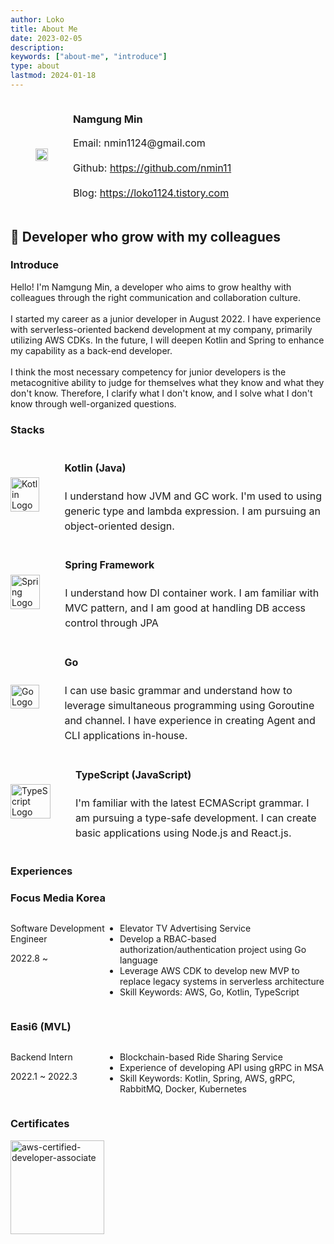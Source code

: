 ```yaml
---
author: Loko
title: About Me
date: 2023-02-05
description:
keywords: ["about-me", "introduce"]
type: about
lastmod: 2024-01-18
---
```


<div class="profile-row">
  <div class="profile-column">
    <img class="profile-image" src="/about-profile.jpg">
  </div>
  <div class="profile_column">
    <h3>Namgung Min</h3>
    <div class="contact-info">
      <p>Email: nmin1124@gmail.com</p>
      <p>Github: <a href="https://github.com/nmin11" target="_blank">https://github.com/nmin11</a></p>
      <p>Blog: <a href="https://loko1124.tistory.com" target="_blank">https://loko1124.tistory.com</a></p>
    </div>
  </div>
</div>

## 👯 Developer who grow with my colleagues

### Introduce

Hello! I'm Namgung Min, a developer who aims to grow healthy with colleagues through the right communication and collaboration culture.  
<br>
I started my career as a junior developer in August 2022. I have experience with serverless-oriented backend development at my company, primarily utilizing AWS CDKs. In the future, I will deepen Kotlin and Spring to enhance my capability as a back-end developer.  
<br>
I think the most necessary competency for junior developers is the metacognitive ability to judge for themselves what they know and what they don't know. Therefore, I clarify what I don't know, and I solve what I don't know through well-organized questions.

### Stacks

<div class="stack-row">
  <div class="stack-image">
    <img src="/kotlin.png" alt="Kotlin Logo" class="stack-logo">
  </div>
  <div class="stack-description">
    <h4>Kotlin (Java)</h4>
    <p>I understand how JVM and GC work. I'm used to using generic type and lambda expression. I am pursuing an object-oriented design.</p>
  </div>
</div>
<div class="stack-row">
  <div class="stack-image">
    <img src="/spring.svg" alt="Spring Logo" class="stack-logo">
  </div>
  <div class="stack-description">
    <h4>Spring Framework</h4>
    <p>I understand how DI container work. I am familiar with MVC pattern, and I am good at handling DB access control through JPA</p>
  </div>
</div>
<div class="stack-row">
  <div class="stack-image">
    <img src="/go.png" alt="Go Logo" class="stack-logo">
  </div>
  <div class="stack-description">
    <h4>Go</h4>
    <p>I can use basic grammar and understand how to leverage simultaneous programming using Goroutine and channel. I have experience in creating Agent and CLI applications in-house.</p>
  </div>
</div>
<div class="stack-row">
  <div class="stack-image">
    <img src="/typescript.png" alt="TypeScript Logo" class="stack-logo">
  </div>
  <div class="stack-description">
    <h4>TypeScript (JavaScript)</h4>
    <p>I'm familiar with the latest ECMAScript grammar. I am pursuing a type-safe development. I can create basic applications using Node.js and React.js.</p>
  </div>
</div>

### Experiences

<h3 class="experience-company">Focus Media Korea</h3>
<div class="experience-row">
  <div class="experience-left">
    <p class="experience-position">Software Development Engineer</p>
    <p>2022.8 ~</p>
  </div>
  <div class="experience-details">
    <ul class="experience-tasks">
      <li>Elevator TV Advertising Service</li>
      <li>Develop a RBAC-based authorization/authentication project using Go language</li>
      <li>Leverage AWS CDK to develop new MVP to replace legacy systems in serverless architecture</li>
      <li>Skill Keywords: AWS, Go, Kotlin, TypeScript</li>
    </ul>
  </div>
</div>

<h3 class="experience-company">Easi6 (MVL)</h3>
<div class="experience-row">
  <div class="experience-left">
    <p class="experience-position">Backend Intern</p>
    <p>2022.1 ~ 2022.3</p>
  </div>
  <div class="experience-details">
    <ul class="experience-tasks">
      <li>Blockchain-based Ride Sharing Service</li>
      <li>Experience of developing API using gRPC in MSA</li>
      <li>Skill Keywords: Kotlin, Spring, AWS, gRPC, RabbitMQ, Docker, Kubernetes</li>
    </ul>
  </div>
</div>

### Certificates

<a href="https://www.credly.com/badges/72830489-8acf-4a19-9698-a9554be23337/public_url" target="_blank">
  <img src="https://user-images.githubusercontent.com/75058239/235272314-11c6120d-a986-4b7e-ba8f-38533948d3e0.png" width="150px" alt="aws-certified-developer-associate">
</a>

<style>
  .profile-row {
    display: flex;
    align-items: center;
  }
  
  .profile-column {
    margin: 0 2.5rem;
  }

  .profile-image {
    width: 100%;
    max-width: 12rem;
    height: auto;
    display: block;
  }

  .contact-info {
    font-size: 1rem;
    line-height: 1.5;
  }

  .stack-row {
    display: flex;
    align-items: center;
  }

  .stack-image {
    width: 4rem;
    height: auto;
    margin-right: 2.5rem;
    flex: 1
  }

  .stack-logo {
    width: 100%;
    height: auto;
  }

  .stack-description {
    font-size: 1rem;
    line-height: 1.5;
    flex: 9;
  }

  .experience-row {
    display: flex;
    justify-content: space-between;
  }

  .experience-left {
    flex: 3;
  }

  .experience-details {
    flex: 7;
  }
</style>
